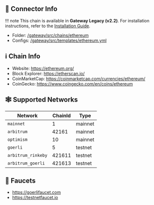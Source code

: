 ## 📁 Connector Info

!!! note
    This chain is available in **Gateway Legacy (v2.2)**. For installation instructions, refer to the [Installation Guide](../legacy/installation.md).


* Folder: [/gateway/src/chains/ethereum](https://github.com/hummingbot/gateway/tree/main/src/chains/ethereum)
* Configs: [/gateway/src/templates/ethereum.yml](https://github.com/hummingbot/gateway/tree/main/src/templates/ethereum.yml)

## ℹ️ Chain Info

* Website: <https://ethereum.org/>
* Block Explorer: <https://etherscan.io/>
* CoinMarketCap: <https://coinmarketcap.com/currencies/ethereum/>
* CoinGecko: <https://www.coingecko.com/en/coins/ethereum>

## 🕸️ Supported Networks

| Network | ChainId | Type |
|---------|---------|------|
| `mainnet` | 1 | mainnet |
| `arbitrum` | 42161 | mainnet |
| `optimism` | 10 | mainnet |
| `goerli` | 5 | testnet |
| `arbitrum_rinkeby` | 421611 | testnet |
| `arbitrum_goerli` | 421613 | testnet |

## 🚰 Faucets

* <https://goerlifaucet.com>
* <https://testnetfaucet.io>

